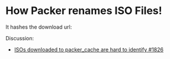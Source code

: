 # How Packer renames ISO Files!
It hashes the download url:

Discussion:
- [ISOs downloaded to packer_cache are hard to identify #1826](https://github.com/hashicorp/packer/issues/1826)
